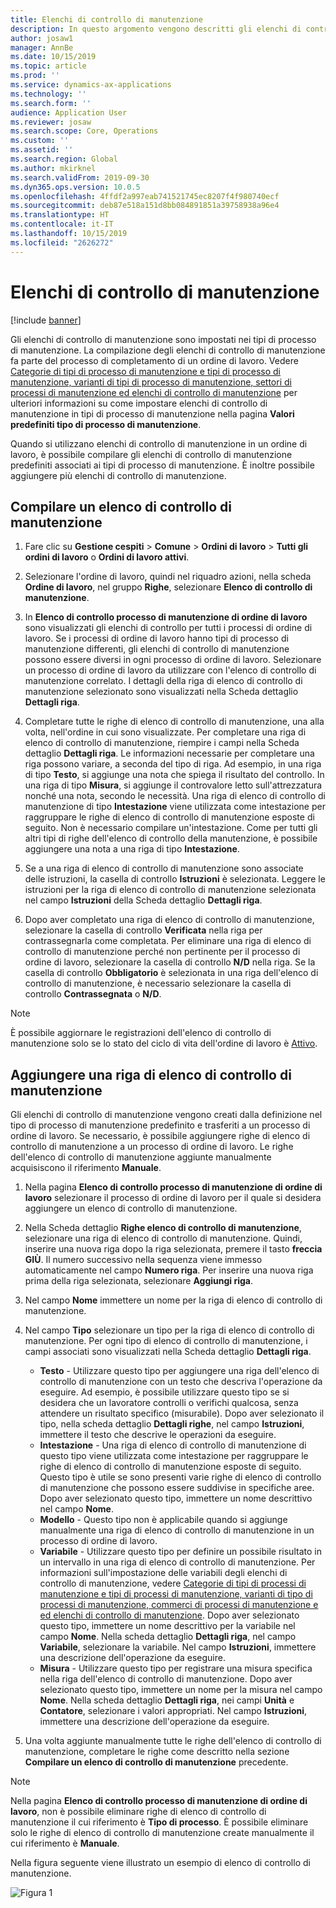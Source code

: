```yaml
---
title: Elenchi di controllo di manutenzione
description: In questo argomento vengono descritti gli elenchi di controllo di manutenzione in Gestione cespiti.
author: josaw1
manager: AnnBe
ms.date: 10/15/2019
ms.topic: article
ms.prod: ''
ms.service: dynamics-ax-applications
ms.technology: ''
ms.search.form: ''
audience: Application User
ms.reviewer: josaw
ms.search.scope: Core, Operations
ms.custom: ''
ms.assetid: ''
ms.search.region: Global
ms.author: mkirknel
ms.search.validFrom: 2019-09-30
ms.dyn365.ops.version: 10.0.5
ms.openlocfilehash: 4ffdf2a997eab741521745ec8207f4f980740ecf
ms.sourcegitcommit: deb87e518a151d8bb084891851a39758938a96e4
ms.translationtype: HT
ms.contentlocale: it-IT
ms.lasthandoff: 10/15/2019
ms.locfileid: "2626272"
---
```

# <a name="maintenance-checklists"></a>Elenchi di controllo di manutenzione

[!include [banner](../../includes/banner.md)]



Gli elenchi di controllo di manutenzione sono impostati nei tipi di processo di manutenzione. La compilazione degli elenchi di controllo di manutenzione fa parte del processo di completamento di un ordine di lavoro. Vedere [Categorie di tipi di processo di manutenzione e tipi di processo di manutenzione, varianti di tipi di processo di manutenzione, settori di processi di manutenzione ed elenchi di controllo di manutenzione](../setup-for-work-orders/job-groups-and-job-types-variants-trades-and-checklists.md) per ulteriori informazioni su come impostare elenchi di controllo di manutenzione in tipi di processo di manutenzione nella pagina **Valori predefiniti tipo di processo di manutenzione**.

Quando si utilizzano elenchi di controllo di manutenzione in un ordine di lavoro, è possibile compilare gli elenchi di controllo di manutenzione predefiniti associati ai tipi di processo di manutenzione. È inoltre possibile aggiungere più elenchi di controllo di manutenzione.


## <a name="fill-in-a-maintenance-checklist"></a>Compilare un elenco di controllo di manutenzione

1. Fare clic su **Gestione cespiti** > **Comune** > **Ordini di lavoro** > **Tutti gli ordini di lavoro** o **Ordini di lavoro attivi**.

2. Selezionare l'ordine di lavoro, quindi nel riquadro azioni, nella scheda **Ordine di lavoro**, nel gruppo **Righe**, selezionare **Elenco di controllo di manutenzione**.

3. In **Elenco di controllo processo di manutenzione di ordine di lavoro** sono visualizzati gli elenchi di controllo per tutti i processi di ordine di lavoro. Se i processi di ordine di lavoro hanno tipi di processo di manutenzione differenti, gli elenchi di controllo di manutenzione possono essere diversi in ogni processo di ordine di lavoro. Selezionare un processo di ordine di lavoro da utilizzare con l'elenco di controllo di manutenzione correlato. I dettagli della riga di elenco di controllo di manutenzione selezionato sono visualizzati nella Scheda dettaglio **Dettagli riga**.

4. Completare tutte le righe di elenco di controllo di manutenzione, una alla volta, nell'ordine in cui sono visualizzate. Per completare una riga di elenco di controllo di manutenzione, riempire i campi nella Scheda dettaglio **Dettagli riga**. Le informazioni necessarie per completare una riga possono variare, a seconda del tipo di riga. Ad esempio, in una riga di tipo **Testo**, si aggiunge una nota che spiega il risultato del controllo. In una riga di tipo **Misura**, si aggiunge il controvalore letto sull'attrezzatura nonché una nota, secondo le necessità. Una riga di elenco di controllo di manutenzione di tipo **Intestazione** viene utilizzata come intestazione per raggruppare le righe di elenco di controllo di manutenzione esposte di seguito. Non è necessario compilare un'intestazione. Come per tutti gli altri tipi di righe dell'elenco di controllo della manutenzione, è possibile aggiungere una nota a una riga di tipo **Intestazione**.

5. Se a una riga di elenco di controllo di manutenzione sono associate delle istruzioni, la casella di controllo **Istruzioni** è selezionata. Leggere le istruzioni per la riga di elenco di controllo di manutenzione selezionata nel campo **Istruzioni** della Scheda dettaglio **Dettagli riga**.

6. Dopo aver completato una riga di elenco di controllo di manutenzione, selezionare la casella di controllo **Verificata** nella riga per contrassegnarla come completata. Per eliminare una riga di elenco di controllo di manutenzione perché non pertinente per il processo di ordine di lavoro, selezionare la casella di controllo **N/D** nella riga. Se la casella di controllo **Obbligatorio** è selezionata in una riga dell'elenco di controllo di manutenzione, è necessario selezionare la casella di controllo **Contrassegnata** o **N/D**.

>[!NOTE]
>È possibile aggiornare le registrazioni dell'elenco di controllo di manutenzione solo se lo stato del ciclo di vita dell'ordine di lavoro è [Attivo](../setup-for-work-orders/work-order-lifecycle-states.md).  


## <a name="add-a-maintenance-checklist-line"></a>Aggiungere una riga di elenco di controllo di manutenzione

Gli elenchi di controllo di manutenzione vengono creati dalla definizione nel tipo di processo di manutenzione predefinito e trasferiti a un processo di ordine di lavoro. Se necessario, è possibile aggiungere righe di elenco di controllo di manutenzione a un processo di ordine di lavoro. Le righe dell'elenco di controllo di manutenzione aggiunte manualmente acquisiscono il riferimento **Manuale**.

1. Nella pagina **Elenco di controllo processo di manutenzione di ordine di lavoro** selezionare il processo di ordine di lavoro per il quale si desidera aggiungere un elenco di controllo di manutenzione.

2. Nella Scheda dettaglio **Righe elenco di controllo di manutenzione**, selezionare una riga di elenco di controllo di manutenzione. Quindi, inserire una nuova riga dopo la riga selezionata, premere il tasto **freccia GIÙ**. Il numero successivo nella sequenza viene immesso automaticamente nel campo **Numero riga**. Per inserire una nuova riga prima della riga selezionata, selezionare **Aggiungi riga**. 

3. Nel campo **Nome** immettere un nome per la riga di elenco di controllo di manutenzione.

4. Nel campo **Tipo** selezionare un tipo per la riga di elenco di controllo di manutenzione. Per ogni tipo di elenco di controllo di manutenzione, i campi associati sono visualizzati nella Scheda dettaglio **Dettagli riga**.
    - **Testo** - Utilizzare questo tipo per aggiungere una riga dell'elenco di controllo di manutenzione con un testo che descriva l'operazione da eseguire. Ad esempio, è possibile utilizzare questo tipo se si desidera che un lavoratore controlli o verifichi qualcosa, senza attendere un risultato specifico (misurabile). Dopo aver selezionato il tipo, nella scheda dettaglio **Dettagli righe**, nel campo **Istruzioni**, immettere il testo che descrive le operazioni da eseguire.
    - **Intestazione** - Una riga di elenco di controllo di manutenzione di questo tipo viene utilizzata come intestazione per raggruppare le righe di elenco di controllo di manutenzione esposte di seguito. Questo tipo è utile se sono presenti varie righe di elenco di controllo di manutenzione che possono essere suddivise in specifiche aree. Dopo aver selezionato questo tipo, immettere un nome descrittivo nel campo **Nome**.
    - **Modello** - Questo tipo non è applicabile quando si aggiunge manualmente una riga di elenco di controllo di manutenzione in un processo di ordine di lavoro.  
    - **Variabile** - Utilizzare questo tipo per definire un possibile risultato in un intervallo in una riga di elenco di controllo di manutenzione. Per informazioni sull'impostazione delle variabili degli elenchi di controllo di manutenzione, vedere [Categorie di tipi di processi di manutenzione e tipi di processi di manutenzione, varianti di tipo di processi di manutenzione, commerci di processi di manutenzione e ed elenchi di controllo di manutenzione](../setup-for-work-orders/job-groups-and-job-types-variants-trades-and-checklists.md). Dopo aver selezionato questo tipo, immettere un nome descrittivo per la variabile nel campo **Nome**. Nella scheda dettaglio **Dettagli riga**, nel campo **Variabile**, selezionare la variabile. Nel campo **Istruzioni**, immettere una descrizione dell'operazione da eseguire.
    - **Misura** - Utilizzare questo tipo per registrare una misura specifica nella riga dell'elenco di controllo di manutenzione. Dopo aver selezionato questo tipo, immettere un nome per la misura nel campo **Nome**. Nella scheda dettaglio **Dettagli riga**, nei campi **Unità** e **Contatore**, selezionare i valori appropriati. Nel campo **Istruzioni**, immettere una descrizione dell'operazione da eseguire.

5. Una volta aggiunte manualmente tutte le righe dell'elenco di controllo di manutenzione, completare le righe come descritto nella sezione **Compilare un elenco di controllo di manutenzione** precedente.

>[!NOTE]
>Nella pagina **Elenco di controllo processo di manutenzione di ordine di lavoro**, non è possibile eliminare righe di elenco di controllo di manutenzione il cui riferimento è **Tipo di processo**. È possibile eliminare solo le righe di elenco di controllo di manutenzione create manualmente il cui riferimento è **Manuale**.

Nella figura seguente viene illustrato un esempio di elenco di controllo di manutenzione.

![Figura 1](media/14-work-orders.png)

